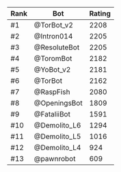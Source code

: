 Rank|Bot|Rating
---|---|---
#1|@TorBot_v2|2208
#2|@Intron014|2205
#3|@ResoluteBot|2205
#4|@ToromBot|2182
#5|@YoBot_v2|2181
#6|@TorBot|2162
#7|@RaspFish|2080
#8|@OpeningsBot|1809
#9|@FataliiBot|1591
#10|@Demolito_L6|1294
#11|@Demolito_L5|1016
#12|@Demolito_L4|924
#13|@pawnrobot|609
